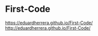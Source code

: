 # First-Code
https://eduardherrera.github.io/First-Code/
http://eduardherrera.github.io/First-Code/

